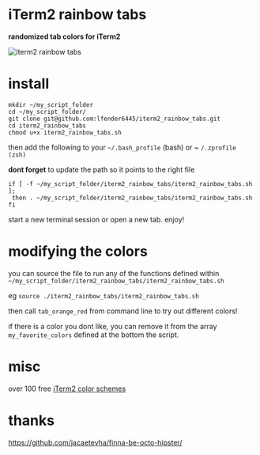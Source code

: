 # iTerm2 rainbow tabs

__randomized tab colors for iTerm2__

![iterm2 rainbow tabs](http://i.imgur.com/lAMHLEJ.png?4)

# install

```
mkdir ~/my_script_folder
cd ~/my_script_folder/
git clone git@github.com:lfender6445/iterm2_rainbow_tabs.git
cd iterm2_rainbow_tabs
chmod u+x iterm2_rainbow_tabs.sh
```
then add the following to your `~/.bash_profile` (bash) or ~ `/.zprofile (zsh)`

__dont forget__ to update the path so it points to the right file

```
if [ -f ~/my_script_folder/iterm2_rainbow_tabs/iterm2_rainbow_tabs.sh ];
 then . ~/my_script_folder/iterm2_rainbow_tabs/iterm2_rainbow_tabs.sh
fi
```

start a new terminal session or open a new tab. enjoy!

# modifying the colors

you can source the file to run any of the functions defined within `~/my_script_folder/iterm2_rainbow_tabs/iterm2_rainbow_tabs.sh`

eg `source ./iterm2_rainbow_tabs/iterm2_rainbow_tabs.sh`

then call `tab_orange_red` from command line to try out different colors!

if there is a color you dont like, you can remove it from the array `my_favorite_colors` defined at the bottom the script.

# misc
over 100 free [iTerm2 color schemes](https://github.com/mbadolato/iTerm2-Color-Schemes)

# thanks
https://github.com/jacaetevha/finna-be-octo-hipster/

